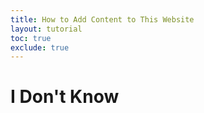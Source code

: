 ```yaml
---
title: How to Add Content to This Website
layout: tutorial
toc: true
exclude: true
---
```


# I Don't Know